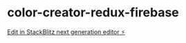 # color-creator-redux-firebase

[Edit in StackBlitz next generation editor ⚡️](https://stackblitz.com/~/github.com/AgustinaBarreca/color-creator-redux-firebase)